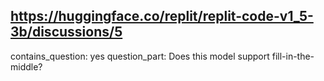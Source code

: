 ## https://huggingface.co/replit/replit-code-v1_5-3b/discussions/5

contains_question: yes
question_part: Does this model support fill-in-the-middle?